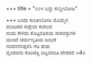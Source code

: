 +++
title = "೦೦೪ ಬನ್ದು ಕುನ್ತೀಬೋಜ"

+++
ಬಂದು ಕುಂತೀಬೋಜ ಮೊಮ್ಮನ  
ಮಂದಿರದ ಸುಕ್ಷೇಮ ಕುಶಲವ   
ನಂದು ಕೇಳಿದು ಕೊಟ್ಟನತಿಶಯ ಸಾರವಸ್ತುಗಳ  
ಮುಂದೆ ಚರ್ಮಣ್ವತಿಯ ಜಂಭಕ  
ನಂದನನನಪ್ಪಳಿಸಿ ಗಜ ಹಯ  
ವೃಂದವನು ಕೊಂಡೆತ್ತಿ ಬಿಟ್ಟನವಂತಿ ದೇಶದಲಿ   ॥4॥